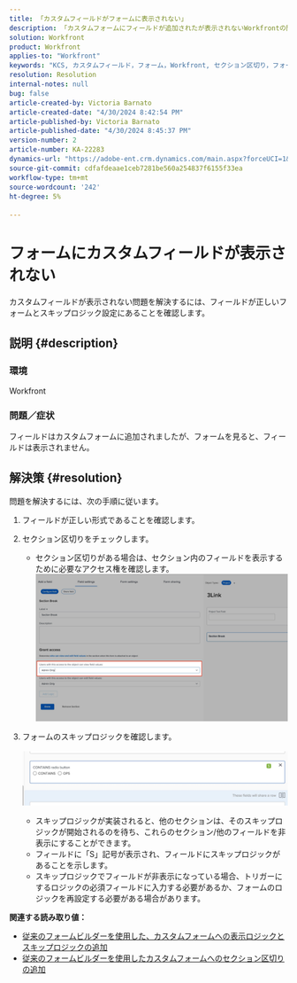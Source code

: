 ```yaml
---
title: 「カスタムフィールドがフォームに表示されない」
description: 「カスタムフォームにフィールドが追加されたが表示されないWorkfrontの問題を解決する方法を説明します。」
solution: Workfront
product: Workfront
applies-to: "Workfront"
keywords: "KCS, カスタムフィールド，フォーム，Workfront, セクション区切り，フォームビルダー，スキップロジック"
resolution: Resolution
internal-notes: null
bug: false
article-created-by: Victoria Barnato
article-created-date: "4/30/2024 8:42:54 PM"
article-published-by: Victoria Barnato
article-published-date: "4/30/2024 8:45:37 PM"
version-number: 2
article-number: KA-22283
dynamics-url: "https://adobe-ent.crm.dynamics.com/main.aspx?forceUCI=1&pagetype=entityrecord&etn=knowledgearticle&id=bbd17c36-3207-ef11-9f8a-6045bd0a08d9"
source-git-commit: cdfafdeaae1ceb7281be560a254837f6155f33ea
workflow-type: tm+mt
source-wordcount: '242'
ht-degree: 5%

---
```


# フォームにカスタムフィールドが表示されない


カスタムフィールドが表示されない問題を解決するには、フィールドが正しいフォームとスキップロジック設定にあることを確認します。

## 説明 {#description}


### <b>環境</b>

Workfront

### <b>問題／症状</b>

フィールドはカスタムフォームに追加されましたが、フォームを見ると、フィールドは表示されません。


## 解決策 {#resolution}


問題を解決するには、次の手順に従います。

1. フィールドが正しい形式であることを確認します。
2. セクション区切りをチェックします。

   - セクション区切りがある場合は、セクション内のフィールドを表示するために必要なアクセス権を確認します。                     ![](assets/f585c275-ad15-ee11-8f6e-6045bd006793.png)
3. フォームのスキップロジックを確認します。                                                                                                                                               ![](assets/6067dbce-ad15-ee11-8f6e-6045bd006793.png)
   - スキップロジックが実装されると、他のセクションは、そのスキップロジックが開始されるのを待ち、これらのセクション/他のフィールドを非表示にすることができます。
   - フィールドに「S」記号が表示され、フィールドにスキップロジックがあることを示します。
   - スキップロジックでフィールドが非表示になっている場合、トリガーにするロジックの必須フィールドに入力する必要があるか、フォームのロジックを再設定する必要がある場合があります。


<b>関連する読み取り値：</b>

- [従来のフォームビルダーを使用した、カスタムフォームへの表示ロジックとスキップロジックの追加](https://experienceleague.adobe.com/docs/workfront/using/administration-and-setup/customize/custom-forms/custom-form-builder/use-the-custom-form-builder/display-or-skip-logic-custom-form.html)
- [従来のフォームビルダーを使用したカスタムフォームへのセクション区切りの追加](https://experienceleague.adobe.com/docs/workfront/using/administration-and-setup/customize/custom-forms/custom-form-builder/use-the-custom-form-builder/add-a-section-break-to-a-custom-form.htm)




